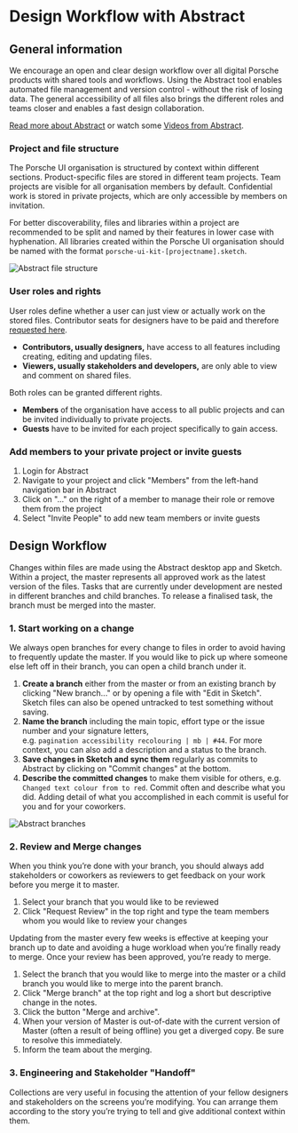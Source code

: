 # Design Workflow with Abstract

## General information 
We encourage an open and clear design workflow over all digital Porsche products with shared tools and workflows. Using the Abstract tool enables automated file management and version control - without the risk of losing data. The general accessibility of all files also brings the different roles and teams closer and enables a fast design collaboration.

[Read more about Abstract](https://www.goabstract.com/how-it-works/) or watch some [Videos from Abstract](https://vimeo.com/goabstract).

### Project and file structure
The Porsche UI organisation is structured by context within different sections. Product-specific files are stored in different team projects. Team projects are visible for all organisation members by default. Confidential work is stored in private projects, which are only accessible by members on invitation.

For better discoverability, files and libraries within a project are recommended to be split and named by their features in lower case with hyphenation. All libraries created within the Porsche UI organisation should be named with the format `porsche-ui-kit-[projectname].sketch`.

![Abstract file structure](assets/storefront/design/abstract-filestructure.png)

### User roles and rights
User roles define whether a user can just view or actually work on the stored files. Contributor seats for designers have to be paid and therefore [requested here](http://eepurl.com/gnOIXD).
- **Contributors, usually designers,** have access to all features including creating, editing and updating files.
- **Viewers, usually stakeholders and developers,** are only able to view and comment on shared files.

Both roles can be granted different rights. 
- **Members** of the organisation have access to all public projects and can be invited individually to private projects.
- **Guests** have to be invited for each project specifically to gain access.

### Add members to your private project or invite guests
1. Login for Abstract
2. Navigate to your project and click "Members" from the left-hand navigation bar in Abstract
3. Click on "..." on the right of a member to manage their role or remove them from the project
4. Select "Invite People" to add new team members or invite guests

## Design Workflow
Changes within files are made using the Abstract desktop app and Sketch. Within a project, the master represents all approved work as the latest version of the files. Tasks that are currently under development are nested in different branches and child branches. To release a finalised task, the branch must be merged into the master.

### 1. Start working on a change
We always open branches for every change to files in order to avoid having to frequently update the master. If you would like to pick up where someone else left off in their branch, you can open a child branch under it.

1. **Create a branch** either from the master or from an existing branch by clicking "New branch..." or by opening a file with "Edit in Sketch". Sketch files can also be opened untracked to test something without saving.
2. **Name the branch** including the main topic, effort type or the issue number and your signature letters,  
e.g. `pagination accessibility recolouring | mb | #44`. For more context, you can also add a description and a status to the branch.
4. **Save changes in Sketch and sync them** regularly as commits to Abstract by clicking on "Commit changes" at the bottom. 
5. **Describe the committed changes** to make them visible for others, e.g. `Changed text colour from to red`. Commit often and describe what you did. Adding detail of what you accomplished in each commit is useful for you and for your coworkers.

![Abstract branches](assets/storefront/design/abstract-branches.png)

### 2. Review and Merge changes
When you think you’re done with your branch, you should always add stakeholders or coworkers as reviewers to get feedback on your work before you merge it to master.

1. Select your branch that you would like to be reviewed
2. Click "Request Review" in the top right and type the team members whom you would like to review your changes

Updating from the master every few weeks is effective at keeping your branch up to date and avoiding a huge workload when you’re finally ready to merge. Once your review has been approved, you’re ready to merge.

1. Select the branch that you would like to merge into the master or a child branch you would like to merge into the parent branch.
2. Click "Merge branch" at the top right and log a short but descriptive change in the notes.
3. Click the button "Merge and archive".
4. When your version of Master is out-of-date with the current version of Master (often a result of being offline) you get a diverged copy. Be sure to resolve this immediately.
5. Inform the team about the merging.

### 3. Engineering and Stakeholder "Handoff"
Collections are very useful in focusing the attention of your fellow designers and stakeholders on the screens you’re modifying. You can arrange them according to the story you’re trying to tell and give additional context within them.
